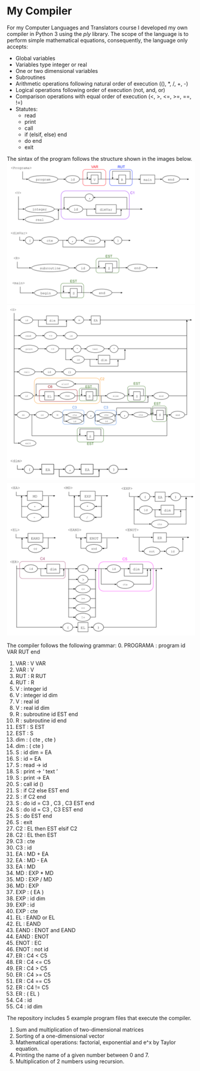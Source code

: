 # My Compiler

For my Computer Languages and Translators course I developed my own compiler in Python 3 using the *ply* library. 
The scope of the language is to perform simple mathematical equations, consequently, the language only accepts:
- Global variables 
- Variables type integer or real
- One or two dimensional variables
- Subroutines
- Arithmetic operations following natural order of execution ((), *, /, +, -)
- Logical operations following order of execution (not, and, or)
- Comparison operations with equal order of execution (<, >, <=, >=, ==, !=) 
- Statutes:
	- read
	- print
	- call
	- if (elsif, else) end
	- do end
	- exit

The sintax of the program follows the structure shown in the images below.
![Sintax Diagram 1](/images/SintaxDiagram1.png)
![Sintax Diagram 2](/images/SintaxDiagram2.png)
![Sintax Diagram 3](/images/SintaxDiagram3.png)

The compiler follows the following grammar:
0. PROGRAMA : program id VAR RUT end
1. VAR : V VAR
2. VAR : V
3. RUT : R RUT
4. RUT : R
5. V : integer id
6. V : integer id dim
7. V : real id
8. V : real id dim
9. R : subroutine id EST end
10. R : subroutine id end
11. EST : S EST
12. EST : S
13. dim : ( cte , cte )
14. dim : ( cte )
15. S : id dim = EA
16. S : id = EA
17. S : read -> id
18. S : print -> ‘ text ’
19. S : print -> EA
20. S : call id ()
21. S : if C2 else EST end
22. S : if C2 end
23. S : do id = C3 , C3 , C3 EST end
24. S : do id = C3 , C3 EST end
25. S : do EST end
26. S : exit
27. C2 : EL then EST elsif C2
28. C2 : EL then EST
29. C3 : cte
30. C3 : id
31. EA : MD + EA
32. EA : MD - EA
33. EA : MD
34. MD : EXP * MD
35. MD : EXP / MD
36. MD : EXP
37. EXP : ( EA )
38. EXP : id dim
39. EXP : id
40. EXP : cte 
41. EL : EAND or EL
42. EL : EAND
43. EAND : ENOT and EAND
44. EAND : ENOT
45. ENOT : EC
46. ENOT : not id
47. ER : C4 < C5
48. ER : C4 <= C5
49. ER : C4 > C5
50. ER : C4 >= C5
51. ER : C4 == C5
52. ER : C4 != C5
53. ER : ( EL )
54. C4 : id
55. C4 : id dim

The repository includes 5 example program files that execute the compiler.
1. Sum and multiplication of two-dimensional matrices
2. Sorting of a one-dimensional vector
3. Mathematical operations: factorial, exponential and e^x by Taylor equation.
4. Printing the name of a given number between 0 and 7.
5. Multiplication of 2 numbers using recursion. 